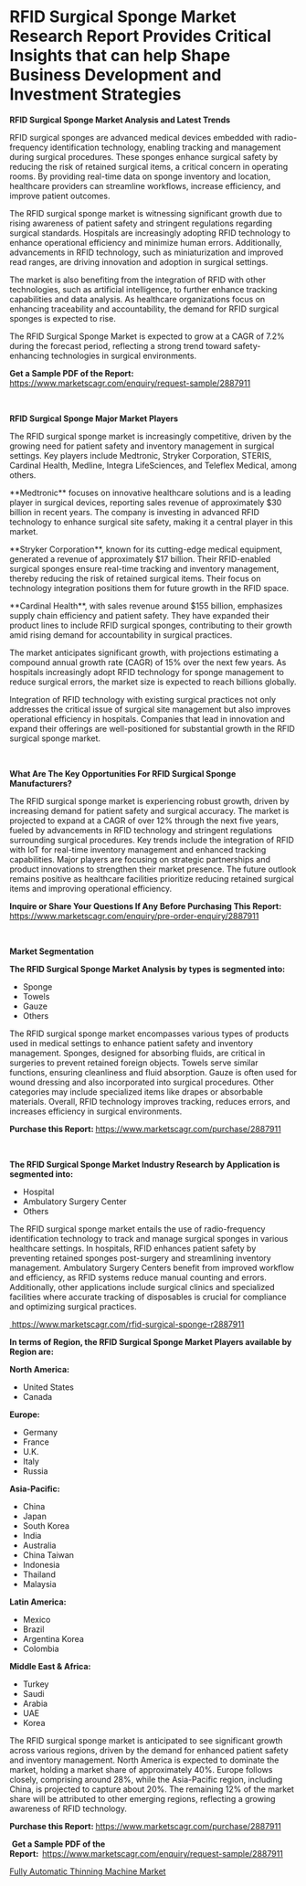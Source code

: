 <p><h1>RFID Surgical Sponge Market Research Report Provides Critical Insights that can help Shape Business Development and Investment Strategies</h1></p><p><strong>RFID Surgical Sponge Market Analysis and Latest Trends</strong></p>
<p><p>RFID surgical sponges are advanced medical devices embedded with radio-frequency identification technology, enabling tracking and management during surgical procedures. These sponges enhance surgical safety by reducing the risk of retained surgical items, a critical concern in operating rooms. By providing real-time data on sponge inventory and location, healthcare providers can streamline workflows, increase efficiency, and improve patient outcomes.</p><p>The RFID surgical sponge market is witnessing significant growth due to rising awareness of patient safety and stringent regulations regarding surgical standards. Hospitals are increasingly adopting RFID technology to enhance operational efficiency and minimize human errors. Additionally, advancements in RFID technology, such as miniaturization and improved read ranges, are driving innovation and adoption in surgical settings.</p><p>The market is also benefiting from the integration of RFID with other technologies, such as artificial intelligence, to further enhance tracking capabilities and data analysis. As healthcare organizations focus on enhancing traceability and accountability, the demand for RFID surgical sponges is expected to rise.</p><p>The RFID Surgical Sponge Market is expected to grow at a CAGR of 7.2% during the forecast period, reflecting a strong trend toward safety-enhancing technologies in surgical environments.</p></p>
<p><strong>Get a Sample PDF of the Report:&nbsp;</strong> <a href="https://www.marketscagr.com/enquiry/request-sample/2887911?utm_campaign=3018&utm_medium=2&utm_source=Github&utm_content=ia&utm_term=14032025&utm_id=rfid-surgical-sponge">https://www.marketscagr.com/enquiry/request-sample/2887911</a></p>
<p>&nbsp;</p>
<p><strong>RFID Surgical Sponge Major Market Players</strong></p>
<p><p>The RFID surgical sponge market is increasingly competitive, driven by the growing need for patient safety and inventory management in surgical settings. Key players include Medtronic, Stryker Corporation, STERIS, Cardinal Health, Medline, Integra LifeSciences, and Teleflex Medical, among others.</p><p>**Medtronic** focuses on innovative healthcare solutions and is a leading player in surgical devices, reporting sales revenue of approximately $30 billion in recent years. The company is investing in advanced RFID technology to enhance surgical site safety, making it a central player in this market.</p><p>**Stryker Corporation**, known for its cutting-edge medical equipment, generated a revenue of approximately $17 billion. Their RFID-enabled surgical sponges ensure real-time tracking and inventory management, thereby reducing the risk of retained surgical items. Their focus on technology integration positions them for future growth in the RFID space.</p><p>**Cardinal Health**, with sales revenue around $155 billion, emphasizes supply chain efficiency and patient safety. They have expanded their product lines to include RFID surgical sponges, contributing to their growth amid rising demand for accountability in surgical practices.</p><p>The market anticipates significant growth, with projections estimating a compound annual growth rate (CAGR) of 15% over the next few years. As hospitals increasingly adopt RFID technology for sponge management to reduce surgical errors, the market size is expected to reach billions globally.</p><p>Integration of RFID technology with existing surgical practices not only addresses the critical issue of surgical site management but also improves operational efficiency in hospitals. Companies that lead in innovation and expand their offerings are well-positioned for substantial growth in the RFID surgical sponge market.</p></p>
<p>&nbsp;</p>
<p><strong>What Are The Key Opportunities For RFID Surgical Sponge Manufacturers?</strong></p>
<p><p>The RFID surgical sponge market is experiencing robust growth, driven by increasing demand for patient safety and surgical accuracy. The market is projected to expand at a CAGR of over 12% through the next five years, fueled by advancements in RFID technology and stringent regulations surrounding surgical procedures. Key trends include the integration of RFID with IoT for real-time inventory management and enhanced tracking capabilities. Major players are focusing on strategic partnerships and product innovations to strengthen their market presence. The future outlook remains positive as healthcare facilities prioritize reducing retained surgical items and improving operational efficiency.</p></p>
<p><strong>Inquire or Share Your Questions If Any Before Purchasing This Report:</strong> <a href="https://www.marketscagr.com/enquiry/pre-order-enquiry/2887911?utm_campaign=3018&utm_medium=2&utm_source=Github&utm_content=ia&utm_term=14032025&utm_id=rfid-surgical-sponge">https://www.marketscagr.com/enquiry/pre-order-enquiry/2887911</a></p>
<p>&nbsp;</p>
<p><strong>Market Segmentation</strong></p>
<p><strong>The RFID Surgical Sponge Market Analysis by types is segmented into:</strong></p>
<p><ul><li> Sponge</li><li>Towels</li><li>Gauze</li><li>Others </li></ul></p>
<p><p>The RFID surgical sponge market encompasses various types of products used in medical settings to enhance patient safety and inventory management. Sponges, designed for absorbing fluids, are critical in surgeries to prevent retained foreign objects. Towels serve similar functions, ensuring cleanliness and fluid absorption. Gauze is often used for wound dressing and also incorporated into surgical procedures. Other categories may include specialized items like drapes or absorbable materials. Overall, RFID technology improves tracking, reduces errors, and increases efficiency in surgical environments.</p></p>
<p><strong>Purchase this Report:&nbsp;</strong><a href="https://www.marketscagr.com/purchase/2887911?utm_campaign=3018&utm_medium=2&utm_source=Github&utm_content=ia&utm_term=14032025&utm_id=rfid-surgical-sponge">https://www.marketscagr.com/purchase/2887911</a></p>
<p>&nbsp;</p>
<p><strong>The RFID Surgical Sponge Market Industry Research by Application is segmented into:</strong></p>
<p><ul><li> Hospital</li><li>Ambulatory Surgery Center</li><li>Others </li></ul></p>
<p><p>The RFID surgical sponge market entails the use of radio-frequency identification technology to track and manage surgical sponges in various healthcare settings. In hospitals, RFID enhances patient safety by preventing retained sponges post-surgery and streamlining inventory management. Ambulatory Surgery Centers benefit from improved workflow and efficiency, as RFID systems reduce manual counting and errors. Additionally, other applications include surgical clinics and specialized facilities where accurate tracking of disposables is crucial for compliance and optimizing surgical practices.</p></p>
<p><a href="https://www.marketscagr.com/rfid-surgical-sponge-r2887911?utm_campaign=3018&utm_medium=2&utm_source=Github&utm_content=ia&utm_term=14032025&utm_id=rfid-surgical-sponge">&nbsp;https://www.marketscagr.com/rfid-surgical-sponge-r2887911</a></p>
<p><strong>In terms of Region, the RFID Surgical Sponge Market Players available by Region are:</strong></p>
<p>
    <p> <strong> North America: </strong>
        <ul>
            <li>United States</li>
            <li>Canada</li>
        </ul>
        </p> 
    <p> <strong> Europe: </strong>
        <ul>
            <li>Germany</li>
            <li>France</li>
            <li>U.K.</li>
            <li>Italy</li>
            <li>Russia</li>
        </ul>
        </p> 
    <p> <strong> Asia-Pacific: </strong>
        <ul>
            <li>China</li>
            <li>Japan</li>
            <li>South Korea</li>
            <li>India</li>
            <li>Australia</li>
            <li>China Taiwan</li>
            <li>Indonesia</li>
            <li>Thailand</li>
            <li>Malaysia</li>
        </ul>
        </p> 
    <p> <strong> Latin America: </strong>
        <ul>
            <li>Mexico</li>
            <li>Brazil</li>
            <li>Argentina Korea</li>
            <li>Colombia</li>
        </ul>
        </p> 
    <p> <strong> Middle East & Africa: </strong>
        <ul>
            <li>Turkey</li>
            <li>Saudi</li>
            <li>Arabia</li>
            <li>UAE</li>
            <li>Korea</li>
        </ul>
    </p>
    </p>
<p><p>The RFID surgical sponge market is anticipated to see significant growth across various regions, driven by the demand for enhanced patient safety and inventory management. North America is expected to dominate the market, holding a market share of approximately 40%. Europe follows closely, comprising around 28%, while the Asia-Pacific region, including China, is projected to capture about 20%. The remaining 12% of the market share will be attributed to other emerging regions, reflecting a growing awareness of RFID technology.</p></p>
<p><strong>Purchase this Report: </strong><a href="https://www.marketscagr.com/purchase/2887911?utm_campaign=3018&utm_medium=2&utm_source=Github&utm_content=ia&utm_term=14032025&utm_id=rfid-surgical-sponge">https://www.marketscagr.com/purchase/2887911</a></p>
<p>&nbsp;<strong>Get a Sample PDF of the Report:&nbsp;&nbsp;</strong><a href="https://www.marketscagr.com/enquiry/request-sample/2887911?utm_campaign=3018&utm_medium=2&utm_source=Github&utm_content=ia&utm_term=14032025&utm_id=rfid-surgical-sponge">https://www.marketscagr.com/enquiry/request-sample/2887911</a></p>
<p><strong></strong></p>
<p><p><a href="https://github.com/sefathlehki/Market-Research-Report-List-1/blob/main/fully-automatic-thinning-machine-market.md?utm_campaign=3018&utm_medium=2&utm_source=Github&utm_content=ia&utm_term=14032025&utm_id=rfid-surgical-sponge">Fully Automatic Thinning Machine Market</a></p></p>